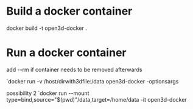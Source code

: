 Build a docker container
=========
docker build -t open3d-docker .


Run a docker container
=========
add --rm if container needs to be removed afterwards

`docker run -v /host/dirwith3dfile:/data open3d-docker -optionsargs

possibility 2
`docker run  --mount type=bind,source="$(pwd)"/data,target=/home/data -it open3d-docker
